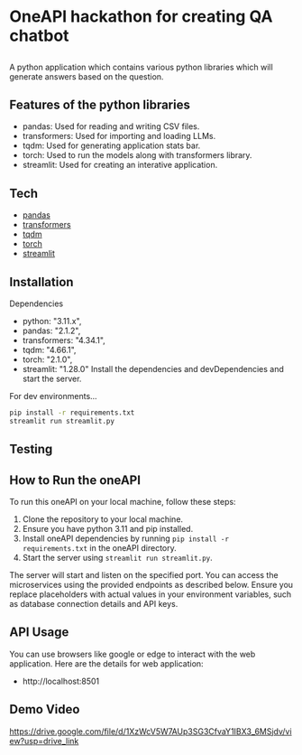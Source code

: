 # OneAPI hackathon for creating QA chatbot

##

A python application which contains various python libraries which will generate answers based on the question.

## Features of the python libraries

- pandas: Used for reading and writing CSV files.
- transformers: Used for importing and loading LLMs.
- tqdm: Used for generating application stats bar.
- torch: Used to run the models along with transformers library.
- streamlit: Used for creating an interative application.

## Tech

- [pandas](https://pypi.org)
- [transformers](https://pypi.org)
- [tqdm](https://pypi.org)
- [torch](https://pypi.org)
- [streamlit](https://pypi.org)

## Installation

Dependencies

- python: "3.11.x",
- pandas: "2.1.2",
- transformers: "4.34.1",
- tqdm: "4.66.1",
- torch: "2.1.0",
- streamlit: "1.28.0"
  Install the dependencies and devDependencies and start the server.

For dev environments...

```sh
pip install -r requirements.txt
streamlit run streamlit.py
```

## Testing

## How to Run the oneAPI

To run this oneAPI on your local machine, follow these steps:

1. Clone the repository to your local machine.
2. Ensure you have python 3.11 and pip installed.
3. Install oneAPI dependencies by running `pip install -r requirements.txt` in the oneAPI directory.
4. Start the server using `streamlit run streamlit.py`.

The server will start and listen on the specified port. You can access the microservices using the provided endpoints as described below. Ensure you replace placeholders with actual values in your environment variables, such as database connection details and API keys.

## API Usage

You can use browsers like google or edge to interact with the web application. Here are the details for web application:

- http://localhost:8501

## Demo Video

https://drive.google.com/file/d/1XzWcV5W7AUp3SG3CfvaY1IBX3_6MSjdv/view?usp=drive_link




